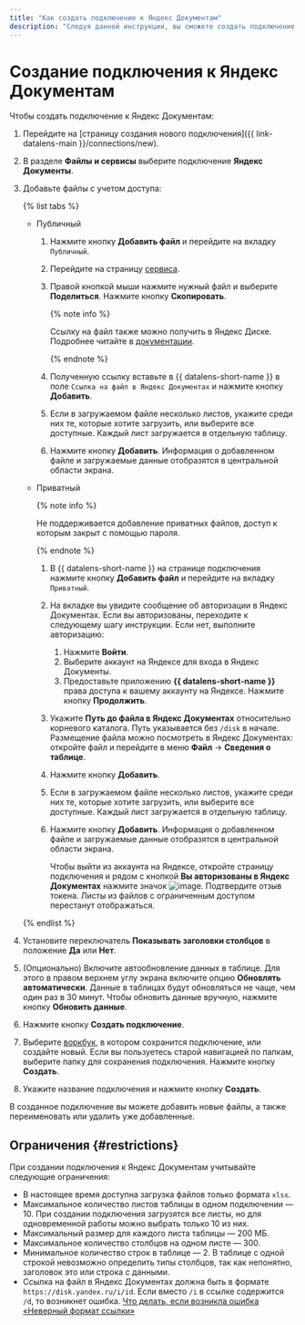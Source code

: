 ```yaml
---
title: "Как создать подключение к Яндекс Документам"
description: "Следуя данной инструкции, вы сможете создать подключение к Яндекс Документам."
---
```


# Создание подключения к Яндекс Документам


Чтобы создать подключение к Яндекс Документам:

1. Перейдите на [страницу создания нового подключения]({{ link-datalens-main }}/connections/new).
1. В разделе **Файлы и сервисы** выберите подключение **Яндекс Документы**.
1. Добавьте файлы с учетом доступа:

   {% list tabs %}

   - Публичный

     1. Нажмите кнопку **Добавить файл** и перейдите на вкладку `Публичный`.
     1. Перейдите на страницу [сервиса](https://docs.yandex.ru/docs?type=xlsx).
     1. Правой кнопкой мыши нажмите нужный файл и выберите **Поделиться**. Нажмите кнопку **Скопировать**.

        {% note info %}

        Ссылку на файл также можно получить в Яндекс Диске. Подробнее читайте в [документации](https://yandex.ru/support/disk/share/sharing.html#how-to-share).

        {% endnote %}

     1. Полученную ссылку вставьте в {{ datalens-short-name }} в поле `Ссылка на файл в Яндекс Документах` и нажмите кнопку **Добавить**.
     1. Если в загружаемом файле несколько листов, укажите среди них те, которые хотите загрузить, или выберите все доступные. Каждый лист загружается в отдельную таблицу.
     1. Нажмите кнопку **Добавить**. Информация о добавленном файле и загружаемые данные отобразятся в центральной области экрана.

   - Приватный

     {% note info %}
     
     Не поддерживается добавление приватных файлов, доступ к которым закрыт с помощью пароля. 

     {% endnote %}

     1. В {{ datalens-short-name }} на странице подключения нажмите кнопку **Добавить файл** и перейдите на вкладку `Приватный`.
     1. На вкладке вы увидите сообщение об авторизации в Яндекс Документах. Если вы авторизованы, переходите к следующему шагу инструкции. Если нет, выполните авторизацию:
         1. Нажмите **Войти**.
         1. Выберите аккаунт на Яндексе для входа в Яндекс Документы.
         1. Предоставьте приложению **{{ datalens-short-name }}** права доступа к вашему аккаунту на Яндексе. Нажмите кнопку **Продолжить**.
     1. Укажите **Путь до файла в Яндекс Документах** относительно корневого каталога. Путь указывается без `/disk` в начале. Размещение файла можно посмотреть в Яндекс Документах: откройте файл и перейдите в меню **Файл** → **Сведения о таблице**.
     1. Нажмите кнопку **Добавить**.
     1. Если в загружаемом файле несколько листов, укажите среди них те, которые хотите загрузить, или выберите все доступные. Каждый лист загружается в отдельную таблицу.
     1. Нажмите кнопку **Добавить**. Информация о добавленном файле и загружаемые данные отобразятся в центральной области экрана.

        Чтобы выйти из аккаунта на Яндексе, откройте страницу подключения и рядом с кнопкой **Вы авторизованы в Яндекс Документах** нажмите значок ![image](../../../_assets/console-icons/arrow-right-from-square.svg). Подтвердите отзыв токена. Листы из файлов с ограниченным доступом перестанут отображаться.

   {% endlist %}

1. Установите переключатель **Показывать заголовки столбцов** в положение **Да** или **Нет**.
1. (Опционально) Включите автообновление данных в таблице. Для этого в правом верхнем углу экрана включите опцию **Обновлять автоматически**. Данные в таблицах будут обновляться не чаще, чем один раз в 30 минут. Чтобы обновить данные вручную, нажмите кнопку **Обновить данные**.
1. Нажмите кнопку **Создать подключение**.


1. Выберите [воркбук](../../workbooks-collections/index.md), в котором сохранится подключение, или создайте новый. Если вы пользуетесь старой навигацией по папкам, выберите папку для сохранения подключения. Нажмите кнопку **Создать**.


1. Укажите название подключения и нажмите кнопку **Создать**.

В созданное подключение вы можете добавить новые файлы, а также переименовать или удалить уже добавленные.

## Ограничения {#restrictions}

При создании подключения к Яндекс Документам учитывайте следующие ограничения:

* В настоящее время доступна загрузка файлов только формата `xlsx`.
* Максимальное количество листов таблицы в одном подключении — 10. При создании подключения загрузятся все листы, но для одновременной работы можно выбрать только 10 из них.
* Максимальный размер для каждого листа таблицы — 200 МБ.
* Максимальное количество столбцов на одном листе — 300.
* Минимальное количество строк в таблице — 2. В таблице с одной строкой невозможно определить типы столбцов, так как непонятно, заголовок это или строка с данными.
* Ссылка на файл в Яндекс Документах должна быть в формате `https://disk.yandex.ru/i/id`. Если вместо `/i` в ссылке содержится `/d`, то возникнет ошибка. [Что делать, если возникла ошибка «Неверный формат ссылки»](../../qa/connections.md#yadocs-error-link)
